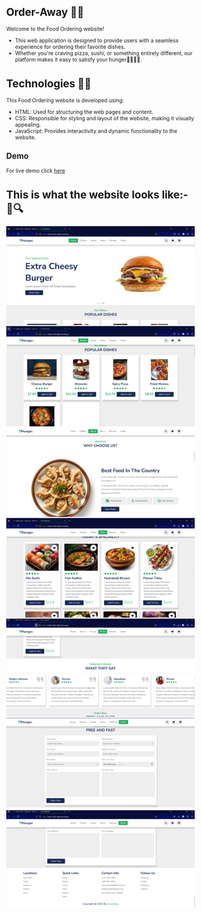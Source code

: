 # Order-Away 🍔🍕

Welcome to the Food Ordering website!
- This web application is designed to provide users with a seamless experience for ordering their favorite dishes.
- Whether you're craving pizza, sushi, or something entirely different, our platform makes it easy to satisfy your hunger🥐🍕🍔🥪.

# Technologies 📌📌

This Food Ordering website is developed using:
- HTML: Used for structuring the web pages and content.<br>
- CSS: Responsible for styling and layout of the website, making it visually appealing.<br>
- JavaScript: Provides interactivity and dynamic functionality to the website.


## Demo

For live demo click [here](https://order-food-eight.vercel.app/)


# This is what the website looks like:- 🎥🔍

![alt text](<Screenshot 2025-01-08 134643.png>) 
![alt text](<Screenshot 2025-01-08 134708.png>) 
![alt text](<Screenshot 2025-01-08 134720.png>) 
![alt text](<Screenshot 2025-01-08 134737.png>) 
![alt text](<Screenshot 2025-01-08 134753.png>) 
![alt text](<Screenshot 2025-01-08 134809.png>) 
![alt text](<Screenshot 2025-01-08 134826.png>)








